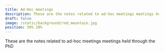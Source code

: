 ```yaml
---
title: Ad-Hoc meetings
description: These are the notes related to ad-hoc meetings meetings held through the PhD
draft: false
image: /static/background/red_mountain.jpg
position: 50% 20%
---
```


These are the notes related to ad-hoc meetings meetings held through the PhD
